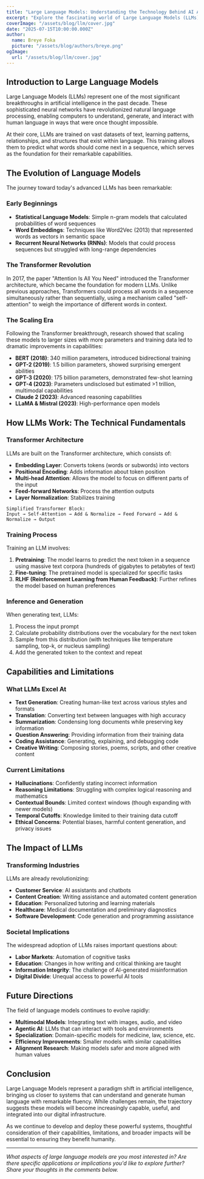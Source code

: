 ```yaml
---
title: "Large Language Models: Understanding the Technology Behind AI Assistants"
excerpt: "Explore the fascinating world of Large Language Models (LLMs) like GPT-4, BERT, and LLaMA, and learn how they're revolutionizing how we interact with technology."
coverImage: "/assets/blog/llm/cover.jpg"
date: "2025-07-15T10:00:00.000Z"
author:
  name: Breye Foka
  picture: "/assets/blog/authors/breye.png"
ogImage:
  url: "/assets/blog/llm/cover.jpg"
---
```


## Introduction to Large Language Models

Large Language Models (LLMs) represent one of the most significant breakthroughs in artificial intelligence in the past decade. These sophisticated neural networks have revolutionized natural language processing, enabling computers to understand, generate, and interact with human language in ways that were once thought impossible.

At their core, LLMs are trained on vast datasets of text, learning patterns, relationships, and structures that exist within language. This training allows them to predict what words should come next in a sequence, which serves as the foundation for their remarkable capabilities.

## The Evolution of Language Models

The journey toward today's advanced LLMs has been remarkable:

### Early Beginnings
- **Statistical Language Models**: Simple n-gram models that calculated probabilities of word sequences
- **Word Embeddings**: Techniques like Word2Vec (2013) that represented words as vectors in semantic space
- **Recurrent Neural Networks (RNNs)**: Models that could process sequences but struggled with long-range dependencies

### The Transformer Revolution
In 2017, the paper "Attention Is All You Need" introduced the Transformer architecture, which became the foundation for modern LLMs. Unlike previous approaches, Transformers could process all words in a sequence simultaneously rather than sequentially, using a mechanism called "self-attention" to weigh the importance of different words in context.

### The Scaling Era
Following the Transformer breakthrough, research showed that scaling these models to larger sizes with more parameters and training data led to dramatic improvements in capabilities:

- **BERT (2018)**: 340 million parameters, introduced bidirectional training
- **GPT-2 (2019)**: 1.5 billion parameters, showed surprising emergent abilities
- **GPT-3 (2020)**: 175 billion parameters, demonstrated few-shot learning
- **GPT-4 (2023)**: Parameters undisclosed but estimated >1 trillion, multimodal capabilities
- **Claude 2 (2023)**: Advanced reasoning capabilities
- **LLaMA & Mistral (2023)**: High-performance open models

## How LLMs Work: The Technical Fundamentals

### Transformer Architecture
LLMs are built on the Transformer architecture, which consists of:

- **Embedding Layer**: Converts tokens (words or subwords) into vectors
- **Positional Encoding**: Adds information about token position
- **Multi-head Attention**: Allows the model to focus on different parts of the input
- **Feed-forward Networks**: Process the attention outputs
- **Layer Normalization**: Stabilizes training

```
Simplified Transformer Block:
Input → Self-Attention → Add & Normalize → Feed Forward → Add & Normalize → Output
```

### Training Process
Training an LLM involves:

1. **Pretraining**: The model learns to predict the next token in a sequence using massive text corpora (hundreds of gigabytes to petabytes of text)
2. **Fine-tuning**: The pretrained model is specialized for specific tasks
3. **RLHF (Reinforcement Learning from Human Feedback)**: Further refines the model based on human preferences

### Inference and Generation
When generating text, LLMs:
1. Process the input prompt
2. Calculate probability distributions over the vocabulary for the next token
3. Sample from this distribution (with techniques like temperature sampling, top-k, or nucleus sampling)
4. Add the generated token to the context and repeat

## Capabilities and Limitations

### What LLMs Excel At
- **Text Generation**: Creating human-like text across various styles and formats
- **Translation**: Converting text between languages with high accuracy
- **Summarization**: Condensing long documents while preserving key information
- **Question Answering**: Providing information from their training data
- **Coding Assistance**: Generating, explaining, and debugging code
- **Creative Writing**: Composing stories, poems, scripts, and other creative content

### Current Limitations
- **Hallucinations**: Confidently stating incorrect information
- **Reasoning Limitations**: Struggling with complex logical reasoning and mathematics
- **Contextual Bounds**: Limited context windows (though expanding with newer models)
- **Temporal Cutoffs**: Knowledge limited to their training data cutoff
- **Ethical Concerns**: Potential biases, harmful content generation, and privacy issues

## The Impact of LLMs

### Transforming Industries
LLMs are already revolutionizing:
- **Customer Service**: AI assistants and chatbots
- **Content Creation**: Writing assistance and automated content generation
- **Education**: Personalized tutoring and learning materials
- **Healthcare**: Medical documentation and preliminary diagnostics
- **Software Development**: Code generation and programming assistance

### Societal Implications
The widespread adoption of LLMs raises important questions about:
- **Labor Markets**: Automation of cognitive tasks
- **Education**: Changes in how writing and critical thinking are taught
- **Information Integrity**: The challenge of AI-generated misinformation
- **Digital Divide**: Unequal access to powerful AI tools

## Future Directions

The field of language models continues to evolve rapidly:

- **Multimodal Models**: Integrating text with images, audio, and video
- **Agentic AI**: LLMs that can interact with tools and environments
- **Specialization**: Domain-specific models for medicine, law, science, etc.
- **Efficiency Improvements**: Smaller models with similar capabilities
- **Alignment Research**: Making models safer and more aligned with human values

## Conclusion

Large Language Models represent a paradigm shift in artificial intelligence, bringing us closer to systems that can understand and generate human language with remarkable fluency. While challenges remain, the trajectory suggests these models will become increasingly capable, useful, and integrated into our digital infrastructure.

As we continue to develop and deploy these powerful systems, thoughtful consideration of their capabilities, limitations, and broader impacts will be essential to ensuring they benefit humanity.

---

*What aspects of large language models are you most interested in? Are there specific applications or implications you'd like to explore further? Share your thoughts in the comments below.*
